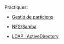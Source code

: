 Pràctiques:

- [Gestió de particions](https://htmlpreview.github.io/?https://github.com/PolNie/Portfoli/blob/main/Moduls/M01%20Sistemes%20informatics/UF2/Gesti%C3%B3%20de%20particions/Gesti%C3%B3_de_particions.html)

- [NFS/Samba](https://htmlpreview.github.io/?https://github.com/PolNie/Portfoli/blob/main/Moduls/M01%20Sistemes%20informatics/UF2/NFS_Samba/NFS-Samba.html)

- [LDAP i ActiveDirectory](https://htmlpreview.github.io/?https://github.com/PolNie/Portfoli/blob/main/Moduls/M01%20Sistemes%20informatics/UF2/Pr%C3%A0ctica%20LDAP%20i%20ActiveDirectory/Pr%C3%A0ctica-LDAP-I-ActiveDirectory.html)
